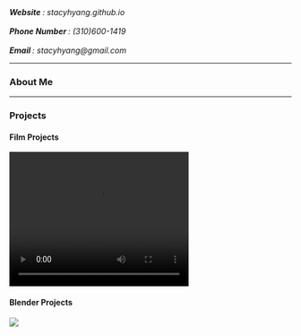 <html>
  <body>
    <address> <b> Website </b>: stacyhyang.github.io </address>
    <br>
    <address> <b> Phone Number </b>: (310)600-1419 </address>
    <br>
    <address> <b> Email </b>: stacyhyang@gmail.com </address>
    <hr>
    <h3> About Me </h3>
    <hr>
    <h3> Projects </h3>
    <h4> Film Projects </h4>
    <video width="320" height="240" controls>
      <source src="Downloads/STACY_Exoriation.mp4" type="video/mp4">
    </video>
    <h4> Blender Projects </h4>
    <img src="Downloads/Barrel.png">
  </body>
</html>
